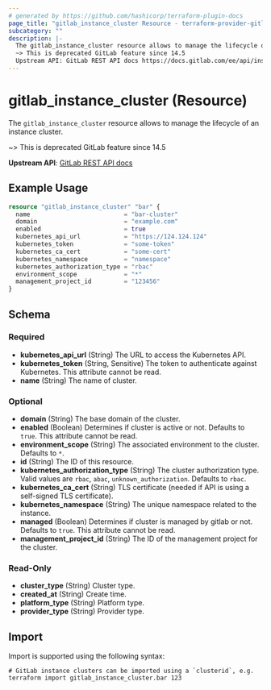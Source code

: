 ```yaml
---
# generated by https://github.com/hashicorp/terraform-plugin-docs
page_title: "gitlab_instance_cluster Resource - terraform-provider-gitlab"
subcategory: ""
description: |-
  The gitlab_instance_cluster resource allows to manage the lifecycle of an instance cluster.
  ~> This is deprecated GitLab feature since 14.5
  Upstream API: GitLab REST API docs https://docs.gitlab.com/ee/api/instance_clusters.html
---
```


# gitlab_instance_cluster (Resource)

The `gitlab_instance_cluster` resource allows to manage the lifecycle of an instance cluster.

~> This is deprecated GitLab feature since 14.5

**Upstream API**: [GitLab REST API docs](https://docs.gitlab.com/ee/api/instance_clusters.html)

## Example Usage

```terraform
resource "gitlab_instance_cluster" "bar" {
  name                          = "bar-cluster"
  domain                        = "example.com"
  enabled                       = true
  kubernetes_api_url            = "https://124.124.124"
  kubernetes_token              = "some-token"
  kubernetes_ca_cert            = "some-cert"
  kubernetes_namespace          = "namespace"
  kubernetes_authorization_type = "rbac"
  environment_scope             = "*"
  management_project_id         = "123456"
}
```

<!-- schema generated by tfplugindocs -->
## Schema

### Required

- **kubernetes_api_url** (String) The URL to access the Kubernetes API.
- **kubernetes_token** (String, Sensitive) The token to authenticate against Kubernetes. This attribute cannot be read.
- **name** (String) The name of cluster.

### Optional

- **domain** (String) The base domain of the cluster.
- **enabled** (Boolean) Determines if cluster is active or not. Defaults to `true`. This attribute cannot be read.
- **environment_scope** (String) The associated environment to the cluster. Defaults to `*`.
- **id** (String) The ID of this resource.
- **kubernetes_authorization_type** (String) The cluster authorization type. Valid values are `rbac`, `abac`, `unknown_authorization`. Defaults to `rbac`.
- **kubernetes_ca_cert** (String) TLS certificate (needed if API is using a self-signed TLS certificate).
- **kubernetes_namespace** (String) The unique namespace related to the instance.
- **managed** (Boolean) Determines if cluster is managed by gitlab or not. Defaults to `true`. This attribute cannot be read.
- **management_project_id** (String) The ID of the management project for the cluster.

### Read-Only

- **cluster_type** (String) Cluster type.
- **created_at** (String) Create time.
- **platform_type** (String) Platform type.
- **provider_type** (String) Provider type.

## Import

Import is supported using the following syntax:

```shell
# GitLab instance clusters can be imported using a `clusterid`, e.g.
terraform import gitlab_instance_cluster.bar 123
```
